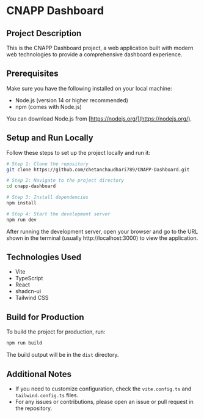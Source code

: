 # CNAPP Dashboard

## Project Description

This is the CNAPP Dashboard project, a web application built with modern web technologies to provide a comprehensive dashboard experience.

## Prerequisites

Make sure you have the following installed on your local machine:

- Node.js (version 14 or higher recommended)
- npm (comes with Node.js)

You can download Node.js from [https://nodejs.org/](https://nodejs.org/).

## Setup and Run Locally

Follow these steps to set up the project locally and run it:

```sh
# Step 1: Clone the repository
git clone https://github.com/chetanchaudhari789/CNAPP-Dashboard.git

# Step 2: Navigate to the project directory
cd cnapp-dashboard

# Step 3: Install dependencies
npm install

# Step 4: Start the development server
npm run dev
```

After running the development server, open your browser and go to the URL shown in the terminal (usually http://localhost:3000) to view the application.

## Technologies Used

- Vite
- TypeScript
- React
- shadcn-ui
- Tailwind CSS

## Build for Production

To build the project for production, run:

```sh
npm run build
```

The build output will be in the `dist` directory.

## Additional Notes

- If you need to customize configuration, check the `vite.config.ts` and `tailwind.config.ts` files.
- For any issues or contributions, please open an issue or pull request in the repository.

